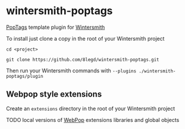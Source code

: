 wintersmith-poptags
===================

[PopTags](https://github.com/webpop/poptags) template plugin for [Wintersmith](https://github.com/jnordberg/wintersmith)

To install just clone a copy in the root of your Wintersmith project 

`cd <project>`

`git clone https://github.com/8legd/wintersmith-poptags.git`

Then run your Wintersmith commands with `--plugins ./wintersmith-poptags/plugin`

## Webpop style extensions

Create an `extensions` directory in the root of your Wintersmith project

TODO local versions of [WebPop](http://www.webpop.com/) extensions libraries and global objects

	
